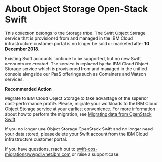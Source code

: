 # About Object Storage Open-Stack Swift

This collection belongs to the Storage tribe. The Swift Object Storage service that is provisioned from and managed in the IBM Cloud infrastructure customer portal is no longer be sold or marketed after **10 December 2018**.

Existing Swift accounts continue to be supported, but no new Swift accounts are created. The service is replaced by the IBM Cloud Object Storage service which is provisioned from and managed in the unified console alongside our PaaS offerings such as Containers and Watson services.

**Recommended Action**

Migrate to IBM Cloud Object Storage to take advantage of the superior cost-performance profile. Please, migrate your workloads to the IBM Cloud Object Storage service at your earliest convenience. For more information about how to perform the migration, see [Migrating data from OpenStack Swift](https://console.bluemix.net/docs/services/cloud-object-storage/tutorials/migrate.html#migrating-data-from-openstack-swift) 

If you no longer use Object Storage OpenStack Swift and no longer need your data stored, please delete your Swift account from the IBM Cloud infrastructure customer portal.

If you have questions, reach out to swift-cos-migration@wwpdl.vnet.ibm.com or raise a support case.
